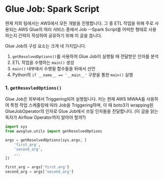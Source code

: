 # Glue Job: Spark Script

현재 저희 팀에서는 AWS에서 모든 개발을 진행합니다. 그 중 ETL 작업을 위해 주로 사용되는 AWS Glue의 여러 서비스 중에서 Job --Spark Script를 어떠한 형태로 사용하는지 간략히 작성하여 공유하기 위해 이 글을 씁니다.

Glue Job의 구성 요소는 크게 네 가지입니다.

1. `getResolvedOptions()`를 사용하여 Glue Job이 실행될 때 전달받은 인자를 분석
2. ETL 작업을 수행하는 `main()` 생성
3. `main()` 내부에서 수행될 함수들을 뒤에서 선언
4. Python의 `if __name__ == '__main__'` 구문을 통한 `main()` 실행



### 1. `getResovledOptions()`

Glue Job은 외부에서 Triggering되어 실행됩니다. 저는 현재 AWS MWAA를 사용하여 특정 작업 스케줄링에 따라 Job을 Triggering하며, 이 때 boto3가 wrapping된 GlueJobOperator의 인자로 Glue Job에서 쓰일 인자들을 전달합니다. (이 글을 읽는 독자가 Airflow Operator까지 알아야 할까?)

```python
import sys
from awsglue.utils import getResolvedOptions

args = getResolvedOptions(sys.argv, [
    'first_arg',
    'second_arg',
    ...
])

first_arg = args['first_arg']
second_arg = args['second_arg']
```

